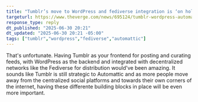```yaml
---
title: "Tumblr’s move to WordPress and fediverse integration is ‘on hold’"
targeturl: https://www.theverge.com/news/695124/tumblr-wordpress-automattic-fediverse-integration-on-hold-decoder
response_type: reply
dt_published: "2025-06-30 20:21"
dt_updated: "2025-06-30 20:21 -05:00"
tags: ["tumblr","wordpress","fediverse","automattic"]
---
```


That's unfortunate. Having Tumblr as your frontend for posting and curating feeds, with WordPress as the backend and integrated with decentralized networks like the Fediverse for distribution would've been amazing. It sounds like Tumblr is still strategic to Automattic and as more people move away from the centralized social platforms and towards their own corners of the internet, having these differente building blocks in place will be even more important. 